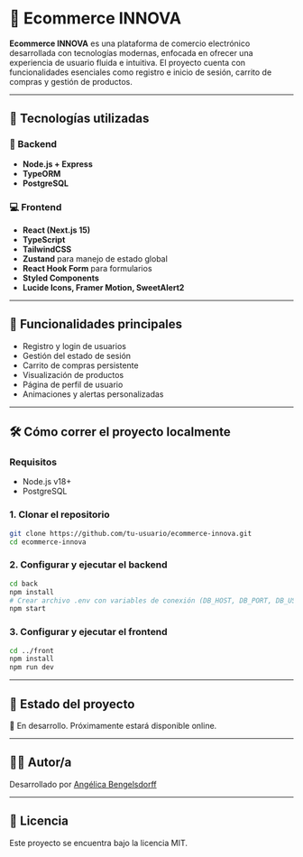 # 🛒 Ecommerce INNOVA

**Ecommerce INNOVA** es una plataforma de comercio electrónico desarrollada con tecnologías modernas, enfocada en ofrecer una experiencia de usuario fluida e intuitiva. El proyecto cuenta con funcionalidades esenciales como registro e inicio de sesión, carrito de compras y gestión de productos.

---

## 🚀 Tecnologías utilizadas

### 🧠 Backend
- **Node.js + Express**
- **TypeORM**
- **PostgreSQL**

### 💻 Frontend
- **React (Next.js 15)**
- **TypeScript**
- **TailwindCSS**
- **Zustand** para manejo de estado global
- **React Hook Form** para formularios
- **Styled Components**
- **Lucide Icons, Framer Motion, SweetAlert2**

---

## 🔐 Funcionalidades principales

- Registro y login de usuarios
- Gestión del estado de sesión
- Carrito de compras persistente
- Visualización de productos
- Página de perfil de usuario
- Animaciones y alertas personalizadas

---

## 🛠️ Cómo correr el proyecto localmente

### Requisitos
- Node.js v18+
- PostgreSQL

### 1. Clonar el repositorio

```bash
git clone https://github.com/tu-usuario/ecommerce-innova.git
cd ecommerce-innova
```

### 2. Configurar y ejecutar el backend

```bash
cd back
npm install
# Crear archivo .env con variables de conexión (DB_HOST, DB_PORT, DB_USERNAME, etc.)
npm start
```

### 3. Configurar y ejecutar el frontend

```bash
cd ../front
npm install
npm run dev
```

---

## 📌 Estado del proyecto

🔧 En desarrollo. Próximamente estará disponible online.

---

## 👩‍💻 Autor/a

Desarrollado por [Angélica Bengelsdorff](https://www.linkedin.com/in/angelica-bengelsdorff)

---

## 📄 Licencia

Este proyecto se encuentra bajo la licencia MIT.
